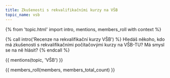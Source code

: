 ```yaml
---
title: Zkušenosti s rekvalifikačními kurzy na VŠB
topic_name: vsb
---
```

{% from 'topic.html' import intro, mentions, members_roll with context %}

{% call intro('Recenze na rekvalifikační kurzy VŠB') %}
  Hledáš někoho, kdo má zkušenosti s rekvalifikačními počítačovými kurzy na VŠB-TU? Má smysl se na ně hlásit?
{% endcall %}

{{ mentions(topic, 'VŠB') }}

{{ members_roll(members, members_total_count) }}
